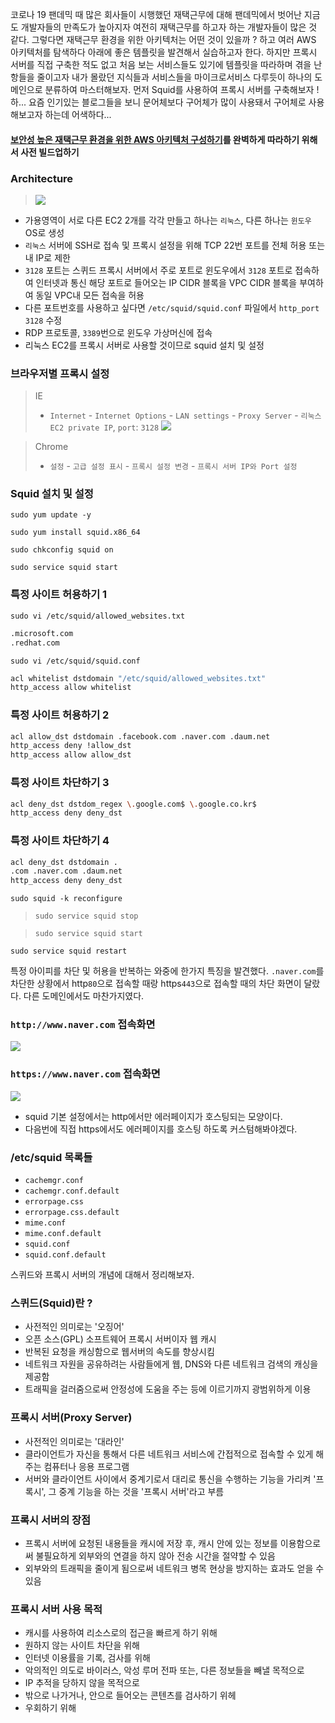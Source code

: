 
코로나 19 팬데믹 때 많은 회사들이 시행했던 재택근무에 대해 팬데믹에서 벗어난 지금도 개발자들의 만족도가 높아지자 여전히 재택근무를 하고자 하는 개발자들이 많은 것 같다. 그렇다면 재택근무 환경을 위한 아키텍처는 어떤 것이 있을까 ? 하고 여러 AWS 아키텍처를 탐색하다 아래에 좋은 템플릿을 발견해서 실습하고자 한다. 하지만 프록시 서버를 직접 구축한 적도 없고 처음 보는 서비스들도 있기에 템플릿을 따라하며 겪을 난항들을 줄이고자 내가 몰랐던 지식들과 서비스들을 마이크로서비스 다루듯이 하나의 도메인으로 분류하여 마스터해보자.
먼저 Squid를 사용하여 프록시 서버를 구축해보자 ! 하... 요즘 인기있는 블로그들을 보니 문어체보다 구어체가 많이 사용돼서 구어체로 사용해보고자 하는데 어색하다...
#### [보안성 높은 재택근무 환경을 위한 AWS 아키텍처 구성하기](https://aws.amazon.com/ko/blogs/korea/improving-security-architecture-controls-for-wfh/)를 완벽하게 따라하기 위해서 사전 빌드업하기 
### Architecture
> ![](https://velog.velcdn.com/images/ragnarok_code/post/60f0e3ab-442f-484f-bf15-6fb40a9a6517/image.png)

- 가용영역이 서로 다른 EC2 2개를 각각 만들고 하나는 `리눅스`, 다른 하나는 `윈도우` OS로 생성
- `리눅스` 서버에 SSH로 접속 및 프록시 설정을 위해 TCP 22번 포트를 전체 허용 또는 내 IP로 제한 
- `3128` 포트는 스퀴드 프록시 서버에서 주로 포트로 윈도우에서 `3128` 포트로 접속하여 인터넷과 통신 해당 포트로 들어오는 IP CIDR 블록을 VPC CIDR 블록을 부여하여 동일 VPC내 모든 접속을 허용
- 다른 포트번호를 사용하고 싶다면 `/etc/squid/squid.conf` 파일에서 `http_port 3128` 수정
- RDP 프로토콜, `3389`번으로 윈도우 가상머신에 접속
- 리눅스 EC2를 프록시 서버로 사용할 것이므로 squid 설치 및 설정
### 브라우저별 프록시 설정 
> IE 
> - `Internet` - `Internet Options` - `LAN settings` - `Proxy Server` - `리눅스 EC2 private IP`, `port`: `3128`
![](https://velog.velcdn.com/images/ragnarok_code/post/3bc18559-7446-4793-8922-f7312c802004/image.png)

> Chrome
> - `설정` - `고급 설정 표시` - `프록시 설정 변경` - `프록시 서버 IP와 Port 설정`


### Squid 설치 및 설정
`sudo yum update -y`

`sudo yum install squid.x86_64`

`sudo chkconfig squid on`

`sudo service squid start`

### 특정 사이트 허용하기 1
`sudo vi /etc/squid/allowed_websites.txt`

```bash
.microsoft.com
.redhat.com
```

`sudo vi /etc/squid/squid.conf`

```bash
acl whitelist dstdomain "/etc/squid/allowed_websites.txt"
http_access allow whitelist
```

### 특정 사이트 허용하기 2
```bash
acl allow_dst dstdomain .facebook.com .naver.com .daum.net
http_access deny !allow_dst
http_access allow allow_dst 
```

### 특정 사이트 차단하기 3
```bash
acl deny_dst dstdom_regex \.google.com$ \.google.co.kr$
http_access deny deny_dst
```

### 특정 사이트 차단하기 4
```bash
acl deny_dst dstdomain .
.com .naver.com .daum.net
http_access deny deny_dst 
```

`sudo squid -k reconfigure`

>`sudo service squid stop`

>`sudo service squid start`

`sudo service squid restart`

특정 아이피를 차단 및 허용을 반복하는 와중에 한가지 특징을 발견했다. `.naver.com`를 차단한 상황에서 http`80`으로 접속할 때랑 https`443`으로 접속할 때의 차단 화면이 달랐다. 다른 도메인에서도 마찬가지였다.
### `http://www.naver.com` 접속화면
![](https://velog.velcdn.com/images/ragnarok_code/post/4cad118f-07da-4bcf-ab1b-87ebc56a2f90/image.png)

### `https://www.naver.com` 접속화면 
![](https://velog.velcdn.com/images/ragnarok_code/post/fbdfdfcb-bbf0-4bb6-9459-998f0356a359/image.png)

- squid 기본 설정에서는 http에서만 에러페이지가 호스팅되는 모양이다. 
- 다음번에 직접 https에서도 에러페이지를 호스팅 하도록 커스텀해봐야겠다.



### /etc/squid 목록들
- `cachemgr.conf`
- `cachemgr.conf.default`
- `errorpage.css`
- `errorpage.css.default`
- `mime.conf`
- `mime.conf.default`
- `squid.conf`
- `squid.conf.default`


스퀴드와 프록시 서버의 개념에 대해서 정리해보자.
### 스퀴드(Squid)란 ?
- 사전적인 의미로는 '오징어'
- 오픈 소스(GPL) 소프트웨어 프록시 서버이자 웹 캐시
- 반복된 요청을 캐싱함으로 웹서버의 속도를 향상시킴
- 네트워크 자원을 공유하려는 사람들에게 웹, DNS와 다른 네트워크 검색의 캐싱을 제공함
- 트래픽을 걸러줌으로써 안정성에 도움을 주는 등에 이르기까지 광범위하게 이용

### 프록시 서버(Proxy Server)
- 사전적인 의미로는 '대라인'
- 클라이언트가 자신을 통해서 다른 네트워크 서비스에 간접적으로 접속할 수 있게 해주는 컴퓨터나 응용 프로그램
- 서버와 클라이언트 사이에서 중계기로서 대리로 통신을 수행하는 기능을 가리켜 '프록시', 그 중계 기능을 하는 것을 '프록시 서버'라고 부름

### 프록시 서버의 장점
- 프록시 서버에 요청된 내용들을 캐시에 저장 후, 캐시 안에 있는 정보를 이용함으로써 불필요하게 외부와의 연결을 하지 않아 전송 시간을 절약할 수 있음
- 외부와의 트래픽을 줄이게 됨으로써 네트워크 병목 현상을 방지하는 효과도 얻을 수 있음

### 프록시 서버 사용 목적
- 캐시를 사용하여 리소스로의 접근을 빠르게 하기 위해
- 원하지 않는 사이트 차단을 위해
- 인터넷 이용률을 기록, 검사를 위해
- 악의적인 의도로 바이러스, 악성 루머 전파 또는, 다른 정보들을 빼낼 목적으로
- IP 추적을 당하지 않을 목적으로
- 밖으로 나가거나, 안으로 들어오는 콘텐츠를 검사하기 위헤
- 우회하기 위해
